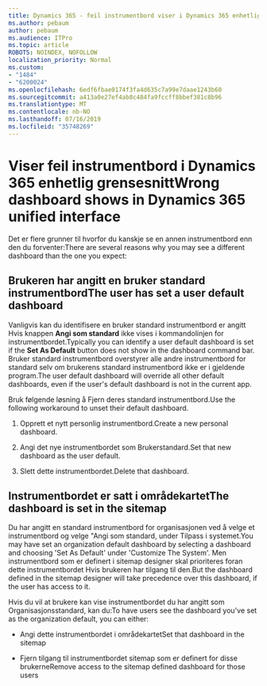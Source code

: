 ```yaml
---
title: Dynamics 365 - feil instrumentbord viser i Dynamics 365 enhetlig grensesnitt
ms.author: pebaum
author: pebaum
ms.audience: ITPro
ms.topic: article
ROBOTS: NOINDEX, NOFOLLOW
localization_priority: Normal
ms.custom:
- "1484"
- "6200024"
ms.openlocfilehash: 6edf6fbae0174f3fa4d635c7a99e7daae1243b60
ms.sourcegitcommit: a413a0e27ef4ab8c484fa9fccff8bbef381c8b96
ms.translationtype: MT
ms.contentlocale: nb-NO
ms.lasthandoff: 07/16/2019
ms.locfileid: "35748269"
---
```

# <a name="wrong-dashboard-shows-in-dynamics-365-unified-interface"></a><span data-ttu-id="3a7f9-102">Viser feil instrumentbord i Dynamics 365 enhetlig grensesnitt</span><span class="sxs-lookup"><span data-stu-id="3a7f9-102">Wrong dashboard shows in Dynamics 365 unified interface</span></span>

<span data-ttu-id="3a7f9-103">Det er flere grunner til hvorfor du kanskje se en annen instrumentbord enn den du forventer:</span><span class="sxs-lookup"><span data-stu-id="3a7f9-103">There are several reasons why you may see a different dashboard than the one you expect:</span></span>

## <a name="the-user-has-set-a-user-default-dashboard"></a><span data-ttu-id="3a7f9-104">Brukeren har angitt en bruker standard instrumentbord</span><span class="sxs-lookup"><span data-stu-id="3a7f9-104">The user has set a user default dashboard</span></span> 

<span data-ttu-id="3a7f9-105">Vanligvis kan du identifisere en bruker standard instrumentbord er angitt Hvis knappen **Angi som standard** ikke vises i kommandolinjen for instrumentbordet.</span><span class="sxs-lookup"><span data-stu-id="3a7f9-105">Typically you can identify a user default dashboard is set if the **Set As Default** button does not show in the dashboard command bar.</span></span> <span data-ttu-id="3a7f9-106">Bruker standard instrumentbord overstyrer alle andre instrumentbord for standard selv om brukerens standard instrumentbord ikke er i gjeldende program.</span><span class="sxs-lookup"><span data-stu-id="3a7f9-106">The user default dashboard will override all other default dashboards, even if the user's default dashboard is not in the current app.</span></span>

<span data-ttu-id="3a7f9-107">Bruk følgende løsning å Fjern deres standard instrumentbord.</span><span class="sxs-lookup"><span data-stu-id="3a7f9-107">Use the following workaround to unset their default dashboard.</span></span>

1. <span data-ttu-id="3a7f9-108">Opprett et nytt personlig instrumentbord.</span><span class="sxs-lookup"><span data-stu-id="3a7f9-108">Create a new personal dashboard.</span></span>

2. <span data-ttu-id="3a7f9-109">Angi det nye instrumentbordet som Brukerstandard.</span><span class="sxs-lookup"><span data-stu-id="3a7f9-109">Set that new dashboard as the user default.</span></span>

3. <span data-ttu-id="3a7f9-110">Slett dette instrumentbordet.</span><span class="sxs-lookup"><span data-stu-id="3a7f9-110">Delete that dashboard.</span></span>

## <a name="the-dashboard-is-set-in-the-sitemap"></a><span data-ttu-id="3a7f9-111">Instrumentbordet er satt i områdekartet</span><span class="sxs-lookup"><span data-stu-id="3a7f9-111">The dashboard is set in the sitemap</span></span>

<span data-ttu-id="3a7f9-112">Du har angitt en standard instrumentbord for organisasjonen ved å velge et instrumentbord og velge "Angi som standard, under Tilpass i systemet.</span><span class="sxs-lookup"><span data-stu-id="3a7f9-112">You may have set an organization default dashboard by selecting a dashboard and choosing 'Set As Default' under 'Customize The System'.</span></span> <span data-ttu-id="3a7f9-113">Men instrumentbord som er definert i sitemap designer skal prioriteres foran dette instrumentbordet Hvis brukeren har tilgang til den.</span><span class="sxs-lookup"><span data-stu-id="3a7f9-113">But the dashboard defined in the sitemap designer will take precedence over this dashboard, if the user has access to it.</span></span>

<span data-ttu-id="3a7f9-114">Hvis du vil at brukere kan vise instrumentbordet du har angitt som Organisasjonsstandard, kan du:</span><span class="sxs-lookup"><span data-stu-id="3a7f9-114">To have users see the dashboard you've set as the organization default, you can either:</span></span>

* <span data-ttu-id="3a7f9-115">Angi dette instrumentbordet i områdekartet</span><span class="sxs-lookup"><span data-stu-id="3a7f9-115">Set that dashboard in the sitemap</span></span>

* <span data-ttu-id="3a7f9-116">Fjern tilgang til instrumentbordet sitemap som er definert for disse brukerne</span><span class="sxs-lookup"><span data-stu-id="3a7f9-116">Remove access to the sitemap defined dashboard for those users</span></span>
